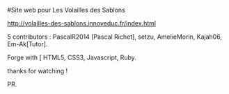 

#Site web pour Les Volailles des Sablons

http://volailles-des-sablons.innoveduc.fr/index.html

5 contributors : PascalR2014 [Pascal Richet], setzu, AmelieMorin, Kajah06, Em-Ak[Tutor].

Forge with [ HTML5, CSS3, Javascript, Ruby.

thanks for watching !

PR.
